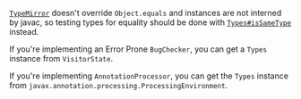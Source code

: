 [`TypeMirror`](https://docs.oracle.com/en/java/javase/11/docs/api/java.compiler/javax/lang/model/type/TypeMirror.html)
doesn't override `Object.equals` and instances are not interned by javac, so
testing types for equality should be done with
[`Types#isSameType`](https://docs.oracle.com/en/java/javase/11/docs/api/java.compiler/javax/lang/model/util/Types.html#isSameType\(javax.lang.model.type.TypeMirror,javax.lang.model.type.TypeMirror\))
instead.

If you're implementing an Error Prone `BugChecker`, you can get a `Types`
instance from `VisitorState`.

If you're implementing `AnnotationProcessor`, you can get the `Types` instance
from `javax.annotation.processing.ProcessingEnvironment`.
